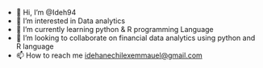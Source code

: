 - 👋 Hi, I’m @Ideh94
- 👀 I’m interested in Data analytics
- 🌱 I’m currently learning python & R programming Language
- 💞️ I’m looking to collaborate on financial data analytics using python and R language
- 📫 How to reach me idehanechilexemmauel@gmail.com

<!---
Ideh94/Ideh94 is a ✨ special ✨ repository because its `README.md` (this file) appears on your GitHub profile.
You can click the Preview link to take a look at your changes.
--->
